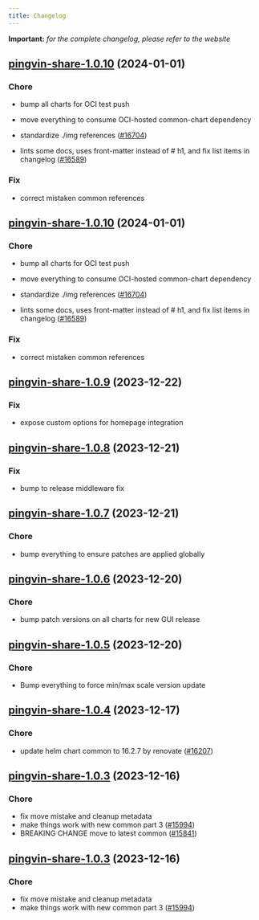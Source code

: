 ```yaml
---
title: Changelog
---
```


**Important:**
*for the complete changelog, please refer to the website*



## [pingvin-share-1.0.10](https://github.com/truecharts/charts/compare/pingvin-share-1.0.9...pingvin-share-1.0.10) (2024-01-01)

### Chore



- bump all charts for OCI test push

- move everything to consume OCI-hosted common-chart dependency

- standardize ./img references ([#16704](https://github.com/truecharts/charts/issues/16704))

- lints some docs, uses front-matter instead of # h1, and fix list items in changelog ([#16589](https://github.com/truecharts/charts/issues/16589))

### Fix



- correct mistaken common references


## [pingvin-share-1.0.10](https://github.com/truecharts/charts/compare/pingvin-share-1.0.9...pingvin-share-1.0.10) (2024-01-01)

### Chore



- bump all charts for OCI test push

- move everything to consume OCI-hosted common-chart dependency

- standardize ./img references ([#16704](https://github.com/truecharts/charts/issues/16704))

- lints some docs, uses front-matter instead of # h1, and fix list items in changelog ([#16589](https://github.com/truecharts/charts/issues/16589))

### Fix



- correct mistaken common references
## [pingvin-share-1.0.9](https://github.com/truecharts/charts/compare/pingvin-share-1.0.8...pingvin-share-1.0.9) (2023-12-22)

### Fix

- expose custom options for homepage integration

## [pingvin-share-1.0.8](https://github.com/truecharts/charts/compare/pingvin-share-1.0.7...pingvin-share-1.0.8) (2023-12-21)

### Fix

- bump to release middleware fix

## [pingvin-share-1.0.7](https://github.com/truecharts/charts/compare/pingvin-share-1.0.6...pingvin-share-1.0.7) (2023-12-21)

### Chore

- bump everything to ensure patches are applied globally

## [pingvin-share-1.0.6](https://github.com/truecharts/charts/compare/pingvin-share-1.0.5...pingvin-share-1.0.6) (2023-12-20)

### Chore

- bump patch versions on all charts for new GUI release

## [pingvin-share-1.0.5](https://github.com/truecharts/charts/compare/pingvin-share-1.0.4...pingvin-share-1.0.5) (2023-12-20)

### Chore

- Bump everything to force min/max scale version update

## [pingvin-share-1.0.4](https://github.com/truecharts/charts/compare/pingvin-share-1.0.3...pingvin-share-1.0.4) (2023-12-17)

### Chore

- update helm chart common to 16.2.7 by renovate ([#16207](https://github.com/truecharts/charts/issues/16207))

## [pingvin-share-1.0.3](https://github.com/truecharts/charts/compare/pingvin-share-0.0.26...pingvin-share-1.0.3) (2023-12-16)

### Chore

- fix move mistake and cleanup metadata
- make things work with new common part 3 ([#15994](https://github.com/truecharts/charts/issues/15994))
- BREAKING CHANGE move to latest common ([#15841](https://github.com/truecharts/charts/issues/15841))

## [pingvin-share-1.0.3](https://github.com/truecharts/charts/compare/pingvin-share-0.0.26...pingvin-share-1.0.3) (2023-12-16)

### Chore

- fix move mistake and cleanup metadata
- make things work with new common part 3 ([#15994](https://github.com/truecharts/charts/issues/15994))
